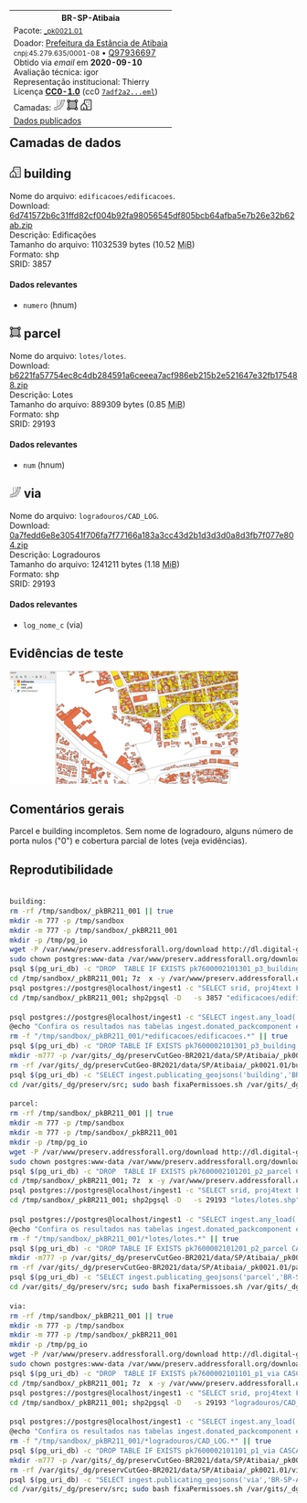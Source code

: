 <aside>
<table align="right">
<tr><th>BR-SP-Atibaia</th></tr>
<tr><td>
Pacote: <a target="_git" href="http://git.digital-guard.org/preserv-BR/blob/main/data/SP/Atibaia/_pk0021.01"><small>_pk0021.01</small></a>
</td></tr>
<tr><td>
Doador: <a rel="external" target="_doador" href="http://www.prefeituradeatibaia.com.br/">Prefeitura da Estância de Atibaia</a><br/>
<small>cnpj:45.279.635/0001-08</small> • <a rel="external" target="_doador" href="https://www.wikidata.org/wiki/Q97936697">Q97936697</a></small><br/>
Obtido via <i>email</i> em <b>2020-09-10</b><br/>
Avaliação técnica: igor<br/>
Representação institucional: Thierry<br/>
Licença <a rel="external" target="_doador" href="https://creativecommons.org/publicdomain/zero/1.0/"><b>CC0-1.0</b></a> (cc0 <a title="SHA256 7adf2a2ec5348c05db9a52eedccdfb065352d363ff617d6167cf6202e30ee4af.eml" href="http://dl.digital-guard.org/7adf2a2ec5348c05db9a52eedccdfb065352d363ff617d6167cf6202e30ee4af.eml"><code>7adf2a2...eml</code></a>)
</td></tr>
<tr><td>Camadas: <a title="via" href="#-via"><img src="https://raw.githubusercontent.com/digital-guard/preserv/main/docs/assets/layerIcon-via.png" alt="via" width="20"/></a> <a title="parcel" href="#-parcel"><img src="https://raw.githubusercontent.com/digital-guard/preserv/main/docs/assets/layerIcon-parcel.png" alt="parcel" width="20"/></a> <a title="building" href="#-building"><img src="https://raw.githubusercontent.com/digital-guard/preserv/main/docs/assets/layerIcon-building.png" alt="building" width="20"/></a> </td></tr>
<tr><td><a href="http://git.digital-guard.org/preservCutGeo-BR2021/tree/main/data/SP/Atibaia/_pk0021.01">Dados publicados</a></td></tr>
</table>
</aside>

<section>

# Camadas de dados
## <img src="https://raw.githubusercontent.com/digital-guard/preserv/main/docs/assets/layerIcon-building.png" alt="building" width="20"/> building

Nome do arquivo: `edificacoes/edificacoes`.<br/>Download: [6d741572b6c31ffd82cf004b92fa98056545df805bcb64afba5e7b26e32b62ab.zip](http://dl.digital-guard.org/6d741572b6c31ffd82cf004b92fa98056545df805bcb64afba5e7b26e32b62ab.zip)<br/>Descrição: Edificações<br/>Tamanho do arquivo: 11032539 bytes (10.52 <abbr title="mebibyte">MiB</abbr>)<br/>Formato: shp<br/>SRID: 3857

#### Dados relevantes
* `numero` (hnum)

## <img src="https://raw.githubusercontent.com/digital-guard/preserv/main/docs/assets/layerIcon-parcel.png" alt="parcel" width="20"/> parcel

Nome do arquivo: `lotes/lotes`.<br/>Download: [b6221fa57754ec8c4db284591a6ceeea7acf986eb215b2e521647e32fb175488.zip](http://dl.digital-guard.org/b6221fa57754ec8c4db284591a6ceeea7acf986eb215b2e521647e32fb175488.zip)<br/>Descrição: Lotes<br/>Tamanho do arquivo: 889309 bytes (0.85 <abbr title="mebibyte">MiB</abbr>)<br/>Formato: shp<br/>SRID: 29193

#### Dados relevantes
* `num` (hnum)

## <img src="https://raw.githubusercontent.com/digital-guard/preserv/main/docs/assets/layerIcon-via.png" alt="via" width="20"/> via

Nome do arquivo: `logradouros/CAD_LOG`.<br/>Download: [0a7fedd6e8e30541f706fa7f77166a183a3cc43d2b1d3d3d0a8d3fb7f077e804.zip](http://dl.digital-guard.org/0a7fedd6e8e30541f706fa7f77166a183a3cc43d2b1d3d3d0a8d3fb7f077e804.zip)<br/>Descrição: Logradouros<br/>Tamanho do arquivo: 1241211 bytes (1.18 <abbr title="mebibyte">MiB</abbr>)<br/>Formato: shp<br/>SRID: 29193

#### Dados relevantes
* `log_nome_c` (via)

# Evidências de teste
<img src="qgis.png" width="400"/>

# Comentários gerais
Parcel e building incompletos. Sem nome de logradouro, alguns número de porta nulos (&quot;0&quot;) e cobertura parcial de lotes (veja evidências).

</section>
<section>

# Reprodutibilidade

```bash

building:
rm -rf /tmp/sandbox/_pkBR211_001 || true
mkdir -m 777 -p /tmp/sandbox
mkdir -m 777 -p /tmp/sandbox/_pkBR211_001
mkdir -p /tmp/pg_io
wget -P /var/www/preserv.addressforall.org/download http://dl.digital-guard.org/6d741572b6c31ffd82cf004b92fa98056545df805bcb64afba5e7b26e32b62ab.zip
sudo chown postgres:www-data /var/www/preserv.addressforall.org/download/6d741572b6c31ffd82cf004b92fa98056545df805bcb64afba5e7b26e32b62ab.zip && sudo chmod 664 /var/www/preserv.addressforall.org/download/6d741572b6c31ffd82cf004b92fa98056545df805bcb64afba5e7b26e32b62ab.zip
psql $(pg_uri_db) -c "DROP  TABLE IF EXISTS pk7600002101301_p3_building CASCADE"
cd /tmp/sandbox/_pkBR211_001; 7z  x -y /var/www/preserv.addressforall.org/download/6d741572b6c31ffd82cf004b92fa98056545df805bcb64afba5e7b26e32b62ab.zip "*edificacoes/edificacoes*" ; chmod -R a+rwx . > /dev/null
psql postgres://postgres@localhost/ingest1 -c "SELECT srid, proj4text FROM spatial_ref_sys where srid=3857"
cd /tmp/sandbox/_pkBR211_001; shp2pgsql -D   -s 3857 "edificacoes/edificacoes.shp" pk7600002101301_p3_building | psql -q postgres://postgres@localhost/ingest1 2> /dev/null

psql postgres://postgres@localhost/ingest1 -c "SELECT ingest.any_load('shp2sql','/tmp/sandbox/_pkBR211_001/edificacoes/edificacoes.shp','building_full','pk7600002101301_p3_building','7600002101301','6d741572b6c31ffd82cf004b92fa98056545df805bcb64afba5e7b26e32b62ab.zip',array['gid', 'numero as hnum', 'geom'],5,1)"
@echo "Confira os resultados nas tabelas ingest.donated_packcomponent e ingest.feature_asis".
rm -f "/tmp/sandbox/_pkBR211_001/*edificacoes/edificacoes.*" || true
psql $(pg_uri_db) -c "DROP TABLE IF EXISTS pk7600002101301_p3_building CASCADE"
mkdir -m777 -p /var/gits/_dg/preservCutGeo-BR2021/data/SP/Atibaia/_pk0021.01/building
rm -rf /var/gits/_dg/preservCutGeo-BR2021/data/SP/Atibaia/_pk0021.01/building/*.geojson
psql $(pg_uri_db) -c "SELECT ingest.publicating_geojsons('building','BR-SP-Atibaia','/var/gits/_dg/preservCutGeo-BR2021/data/SP/Atibaia/_pk0021.01/building','1',9,3);"
cd /var/gits/_dg/preserv/src; sudo bash fixaPermissoes.sh /var/gits/_dg/preservCutGeo-BR2021/data/SP/Atibaia/_pk0021.01/building

parcel:
rm -rf /tmp/sandbox/_pkBR211_001 || true
mkdir -m 777 -p /tmp/sandbox
mkdir -m 777 -p /tmp/sandbox/_pkBR211_001
mkdir -p /tmp/pg_io
wget -P /var/www/preserv.addressforall.org/download http://dl.digital-guard.org/b6221fa57754ec8c4db284591a6ceeea7acf986eb215b2e521647e32fb175488.zip
sudo chown postgres:www-data /var/www/preserv.addressforall.org/download/b6221fa57754ec8c4db284591a6ceeea7acf986eb215b2e521647e32fb175488.zip && sudo chmod 664 /var/www/preserv.addressforall.org/download/b6221fa57754ec8c4db284591a6ceeea7acf986eb215b2e521647e32fb175488.zip
psql $(pg_uri_db) -c "DROP  TABLE IF EXISTS pk7600002101201_p2_parcel CASCADE"
cd /tmp/sandbox/_pkBR211_001; 7z  x -y /var/www/preserv.addressforall.org/download/b6221fa57754ec8c4db284591a6ceeea7acf986eb215b2e521647e32fb175488.zip "*lotes/lotes*" ; chmod -R a+rwx . > /dev/null
psql postgres://postgres@localhost/ingest1 -c "SELECT srid, proj4text FROM spatial_ref_sys where srid=29193"
cd /tmp/sandbox/_pkBR211_001; shp2pgsql -D   -s 29193 "lotes/lotes.shp" pk7600002101201_p2_parcel | psql -q postgres://postgres@localhost/ingest1 2> /dev/null

psql postgres://postgres@localhost/ingest1 -c "SELECT ingest.any_load('shp2sql','/tmp/sandbox/_pkBR211_001/lotes/lotes.shp','parcel_none','pk7600002101201_p2_parcel','7600002101201','b6221fa57754ec8c4db284591a6ceeea7acf986eb215b2e521647e32fb175488.zip',array['gid', 'num as hnum', 'geom'],5,1)"
@echo "Confira os resultados nas tabelas ingest.donated_packcomponent e ingest.feature_asis".
rm -f "/tmp/sandbox/_pkBR211_001/*lotes/lotes.*" || true
psql $(pg_uri_db) -c "DROP TABLE IF EXISTS pk7600002101201_p2_parcel CASCADE"
mkdir -m777 -p /var/gits/_dg/preservCutGeo-BR2021/data/SP/Atibaia/_pk0021.01/parcel
rm -rf /var/gits/_dg/preservCutGeo-BR2021/data/SP/Atibaia/_pk0021.01/parcel/*.geojson
psql $(pg_uri_db) -c "SELECT ingest.publicating_geojsons('parcel','BR-SP-Atibaia','/var/gits/_dg/preservCutGeo-BR2021/data/SP/Atibaia/_pk0021.01/parcel','1',9,3);"
cd /var/gits/_dg/preserv/src; sudo bash fixaPermissoes.sh /var/gits/_dg/preservCutGeo-BR2021/data/SP/Atibaia/_pk0021.01/parcel

via:
rm -rf /tmp/sandbox/_pkBR211_001 || true
mkdir -m 777 -p /tmp/sandbox
mkdir -m 777 -p /tmp/sandbox/_pkBR211_001
mkdir -p /tmp/pg_io
wget -P /var/www/preserv.addressforall.org/download http://dl.digital-guard.org/0a7fedd6e8e30541f706fa7f77166a183a3cc43d2b1d3d3d0a8d3fb7f077e804.zip
sudo chown postgres:www-data /var/www/preserv.addressforall.org/download/0a7fedd6e8e30541f706fa7f77166a183a3cc43d2b1d3d3d0a8d3fb7f077e804.zip && sudo chmod 664 /var/www/preserv.addressforall.org/download/0a7fedd6e8e30541f706fa7f77166a183a3cc43d2b1d3d3d0a8d3fb7f077e804.zip
psql $(pg_uri_db) -c "DROP  TABLE IF EXISTS pk7600002101101_p1_via CASCADE"
cd /tmp/sandbox/_pkBR211_001; 7z  x -y /var/www/preserv.addressforall.org/download/0a7fedd6e8e30541f706fa7f77166a183a3cc43d2b1d3d3d0a8d3fb7f077e804.zip "*logradouros/CAD_LOG*" ; chmod -R a+rwx . > /dev/null
psql postgres://postgres@localhost/ingest1 -c "SELECT srid, proj4text FROM spatial_ref_sys where srid=29193"
cd /tmp/sandbox/_pkBR211_001; shp2pgsql -D   -s 29193 "logradouros/CAD_LOG.shp" pk7600002101101_p1_via | psql -q postgres://postgres@localhost/ingest1 2> /dev/null

psql postgres://postgres@localhost/ingest1 -c "SELECT ingest.any_load('shp2sql','/tmp/sandbox/_pkBR211_001/logradouros/CAD_LOG.shp','via_full','pk7600002101101_p1_via','7600002101101','0a7fedd6e8e30541f706fa7f77166a183a3cc43d2b1d3d3d0a8d3fb7f077e804.zip',array['gid', 'log_nome_c as via', 'geom'],5,1)"
@echo "Confira os resultados nas tabelas ingest.donated_packcomponent e ingest.feature_asis".
rm -f "/tmp/sandbox/_pkBR211_001/*logradouros/CAD_LOG.*" || true
psql $(pg_uri_db) -c "DROP TABLE IF EXISTS pk7600002101101_p1_via CASCADE"
mkdir -m777 -p /var/gits/_dg/preservCutGeo-BR2021/data/SP/Atibaia/_pk0021.01/via
rm -rf /var/gits/_dg/preservCutGeo-BR2021/data/SP/Atibaia/_pk0021.01/via/*.geojson
psql $(pg_uri_db) -c "SELECT ingest.publicating_geojsons('via','BR-SP-Atibaia','/var/gits/_dg/preservCutGeo-BR2021/data/SP/Atibaia/_pk0021.01/via','1',9,3);"
cd /var/gits/_dg/preserv/src; sudo bash fixaPermissoes.sh /var/gits/_dg/preservCutGeo-BR2021/data/SP/Atibaia/_pk0021.01/via

```
</section>

